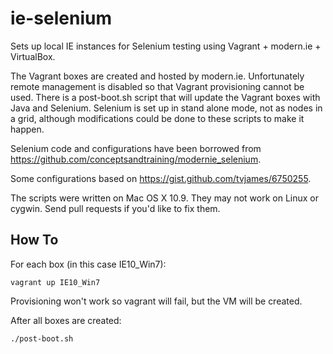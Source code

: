 ie-selenium
===========

Sets up local IE instances for Selenium testing using Vagrant + modern.ie + VirtualBox.

The Vagrant boxes are created and hosted by modern.ie. Unfortunately remote management is disabled so that Vagrant
provisioning cannot be used. There is a post-boot.sh script that will update the Vagrant boxes with Java and Selenium.
Selenium is set up in stand alone mode, not as nodes in a grid, although modifications could be done to these scripts to
make it happen.

Selenium code and configurations have been borrowed from https://github.com/conceptsandtraining/modernie_selenium.

Some configurations based on https://gist.github.com/tvjames/6750255.

The scripts were written on Mac OS X 10.9. They may not work on Linux or cygwin. Send pull requests if you'd like to fix
them.

How To
------

For each box (in this case IE10_Win7):
```
vagrant up IE10_Win7
```

Provisioning won't work so vagrant will fail, but the VM will be created.

After all boxes are created:
```
./post-boot.sh
```
